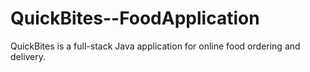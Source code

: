# QuickBites--FoodApplication
QuickBites is a full-stack Java application for online food ordering and delivery.
